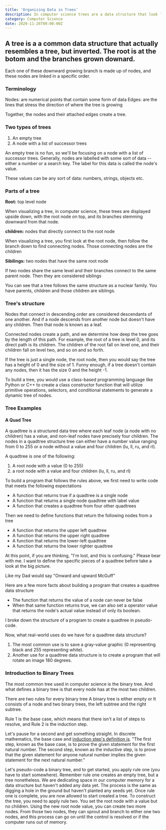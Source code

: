 ```yaml
---
title: 'Organizing Data in Trees'
description: In computer science trees are a data structure that look like an inverted tree with the root at the top and branches growing downard
category: Computer Science
date: 2020-11-26T00:00:00Z
---
```


## A tree is a a common data structure that actually resembles a tree, but inverted. The root is at the botom and the branches grown downard.

Each one of these downward growing branch is made up of nodes, and these nodes are linked in a specific order.

### Terminology

Nodes: are numerical points that contain some form of data
Edges: are the lines that stress the direction of where the tree is growing

Together, the nodes and their attached edges create a tree.

### Two types of trees

1. An empty tree
2. A node with a list of successor trees

An empty tree is no fun, so we'll be focusing on a node with a list of successor trees. Generally, nodes are labelled with some sort of data -- either a number or a search key. The label for this data is called the node's value.

These values can be any sort of data: numbers, strings, objects etc. 

### Parts of a tree

**Root:** top level node
 
When visualizing a tree, in computer science, these trees are displayed upside down, with the root node on top, and its branches stemming downward from that node.

**children:** nodes that directly connect to the root node

When visualizing a tree, you first look at the root node, then follow the branch down to find connecting nodes. Those connecting nodes are the children

**Sibilings:** two nodes that have the same root node

If two nodes share the same level and their branches connect to the same parent node. Then they are considered siblings

You can see that a tree follows the same structure as a nuclear family. You have parents, children and those children are siblings.

### Tree's structure

Nodes that connect in descending order are considered descendants of one another. And if a node descends from another node but doesn't have any children. Then that node is known as a leaf. 

Connected nodes create a path, and we determine how deep the tree goes by the length of this path. For example, the root of a tree is level 0, and its direct path is its children. The children of the root fall on level one, and their children fall on level two, and so on and so forth.

If the tree is just a single node, the root node, then you would say the tree has a height of 0 and the size of 1.  Funny enough, if a tree doesn't contain any nodes, then it has the size 0 and the height -1. 

To build a tree, you would use a class-based programming language like Python or C++ to create a class constructor function that will utilize primitive operations, selectors, and conditional statements to generate a dynamic tree of nodes. 

### Tree Examples

#### A Quad Tree

A quadtree is a structured data tree where each leaf node (a node with no children) has a value, and non-leaf nodes have precisely four children. The nodes in a quadtree structure tree can either have a number value ranging from 0 to 255 or a node without a value and four children (lu, ll, ru, and rl).

A quadtree is one of the following:
1. A root node with a value (0 to 255)
2. a root node with a value and four children (lu, ll, ru, and rl)

To build a program that follows the rules above, we first need to write code that meets the following expectations
* A function that returns true if a quadtree is a single node
* A function that returns a single node quadtree with label value 
* A function that creates a quadtree from four other quadtrees

Then we need to define functions that return the following nodes from a tree
* A function that returns the upper left quadtree
* A function that returns the upper right quadtree
* A function that returns the lower-left quadtree
* A function that returns the lower righter quadtree

At this point, if you are thinking, "I'm lost, and this is confusing." Please bear with me. I want to define the specific pieces of a quadtree before take a look at the big picture. 

Like my Dad would say "Onward and upward McGuff"

Here are a few more facts about building a program that creates a quadtree data structure

* The function that returns the value of a node can never be false
* When that same function returns true, we can also set a operator value that returns the node's actual value instead of only its boolean.

I broke down the structure of a program to create a quadtree in pseudo-code. 

Now, what real-world uses do we have for a quadtree data structure?
1. The most common use is to save a gray-value graphic (0 representing black and 255 representing white).
2. Another use for a quadtree data structure is to create a program that will rotate an image 180 degrees.

### Introduction to Binary Trees
The most common tree used in computer science is the binary tree. And what defines a binary tree is that every node has at the most two children. 

There are two rules for every binary tree
A binary tree is either empty or 
It consists of a node and two binary trees, the left subtree and the right subtree. 

Rule 1 is the base case, which means that there isn't a list of steps to resolve, and Rule 2 is the induction step.  

Let's pause for a second and get something straight. In discrete mathematics, the base case and [induction step's definition is](https://everythingcomputerscience.com/discrete_mathematics/Proof_by_Induction.html#:~:text=Overview%3A,for%20the%20next%20natural%20number).  "The first step, known as the base case, is to prove the given statement for the first natural number. The second step, known as the inductive step, is to prove that the given statement for anyone natural number implies the given statement for the next natural number."

Let's pseudo-code a binary tree, and to get started, you apply rule one (you have to start somewhere). Remember rule one creates an empty tree, but a tree nonetheless. We are dedicating space in our computer memory for a data structure but haven't added any data yet. The process is the same as digging a hole in the ground but haven't planted any seeds yet. Once rule one is complete, you are now allowed to start created a tree. To construct the tree, you need to apply rule two. You set the root node with a value but no children. Using the new root node value, you can create two more nodes. From those two nodes, they can sprout and branch to either one two nodes, and this process can go on until the control is resolved or if the computer runs out of memory.

<!-- Left off on 6.5 The height of a binary tree-->



